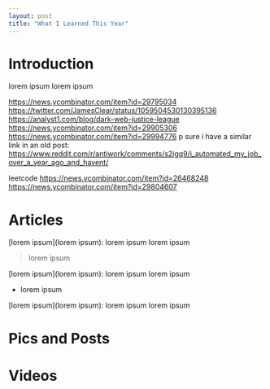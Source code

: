 ```yaml
---
layout: post
title: "What I Learned This Year"
---
```


# Introduction

lorem ipsum lorem ipsum

https://news.ycombinator.com/item?id=29795034
https://twitter.com/JamesClear/status/1059504530130395136
https://analyst1.com/blog/dark-web-justice-league
https://news.ycombinator.com/item?id=29905306
https://news.ycombinator.com/item?id=29994776
p sure i have a similar link in an old post: https://www.reddit.com/r/antiwork/comments/s2igq9/i_automated_my_job_over_a_year_ago_and_havent/

leetcode
https://news.ycombinator.com/item?id=26468248
https://news.ycombinator.com/item?id=29804607

# Articles

[lorem ipsum](lorem ipsum): lorem ipsum lorem ipsum
> lorem ipsum

[lorem ipsum](lorem ipsum): lorem ipsum lorem ipsum
* lorem ipsum

[lorem ipsum](lorem ipsum): lorem ipsum lorem ipsum

# Pics and Posts

# Videos
